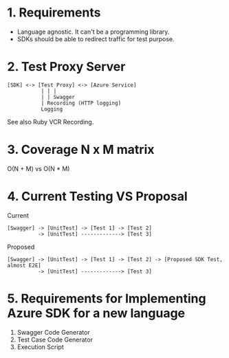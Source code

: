 # 1. Requirements

- Language agnostic. It can't be a programming library.
- SDKs should be able to redirect traffic for test purpose.

# 2. Test Proxy Server

```
[SDK] <-> [Test Proxy] <-> [Azure Service]
           | | | 
           | | Swagger
           | Recording (HTTP logging)
           Logging
```

See also Ruby VCR Recording.

# 3. Coverage N x M matrix

O(N + M) vs O(N * M)

# 4. Current Testing VS Proposal

Current

```
[Swagger] -> [UnitTest] -> [Test 1] -> [Test 2] 
          -> [UnitTest] -------------> [Test 3]  
```

Proposed

```
[Swagger] -> [UnitTest] -> [Test 1] -> [Test 2] -> [Proposed SDK Test, almost E2E] 
          -> [UnitTest] -------------> [Test 3]  
```

# 5. Requirements for Implementing Azure SDK for a new language

1. Swagger Code Generator
2. Test Case Code Generator
3. Execution Script
